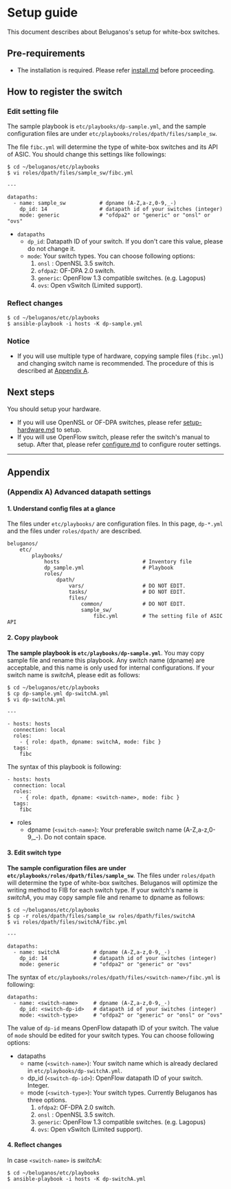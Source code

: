 # Setup guide
This document describes about Beluganos's setup for white-box switches.

## Pre-requirements
- The installation is required. Please refer [install.md](install.md) before proceeding.

## How to register the switch

### Edit setting file

The sample playbook is `etc/playbooks/dp-sample.yml`, and the sample configuration files are under `etc/playbooks/roles/dpath/files/sample_sw`.

The file `fibc.yml` will determine the type of white-box switches and its API of ASIC. You should change this settings like followings:

~~~~
$ cd ~/beluganos/etc/playbooks
$ vi roles/dpath/files/sample_sw/fibc.yml

---

datapaths:
  - name: sample_sw           # dpname (A-Z,a-z,0-9,_-)
    dp_id: 14                 # datapath id of your switches (integer)
    mode: generic             # "ofdpa2" or "generic" or "onsl" or "ovs"

~~~~

- `datapaths`
	- `dp_id`: Datapath ID of your switch. If you don't care this value, please do not change it.
	- `mode`: Your switch types. You can choose following options:
	   1. `onsl` : OpenNSL 3.5 switch.
	   1. `ofdpa2`: OF-DPA 2.0 switch.
	   1. `generic`: OpenFlow 1.3 compatible switches. (e.g. Lagopus)
	   1. `ovs`: Open vSwitch (Limited support).

### Reflect changes

~~~~
$ cd ~/beluganos/etc/playbooks
$ ansible-playbook -i hosts -K dp-sample.yml
~~~~

### Notice

- If you will use multiple type of hardware, copying sample files (`fibc.yml`) and changing switch name is recommended. The procedure of this is described at [Appendix A](#appendix-a-advanced-datapath-settings).

## Next steps

You should setup your hardware. 

- If you will use OpenNSL or OF-DPA switches, please refer [setup-hardware.md](setup-hardware.md) to setup.
- If you will use OpenFlow switch, please refer the switch's manual to setup. After that, please refer [configure.md](configure.md) to configure router settings.

---

## Appendix 

### (Appendix A) Advanced datapath settings

#### 1. Understand config files at a glance

The files under `etc/playbooks/` are configuration files. In this page, `dp-*.yml` and the files under `roles/dpath/` are described.

```
beluganos/
    etc/
        playbooks/
            hosts                           # Inventory file
            dp_sample.yml                   # Playbook
            roles/
                dpath/
                    vars/                   # DO NOT EDIT.
                    tasks/                  # DO NOT EDIT.
                    files/
                        common/             # DO NOT EDIT.
                        sample_sw/
                            fibc.yml        # The setting file of ASIC API
```

#### 2. Copy playbook

**The sample playbook is `etc/playbooks/dp-sample.yml`**. You may copy sample file and rename this playbook. Any switch name (dpname) are acceptable, and this name is only used for internal configurations. If your switch name is *switchA*, please edit as follows:

```
$ cd ~/beluganos/etc/playbooks
$ cp dp-sample.yml dp-switchA.yml
$ vi dp-switchA.yml

---

- hosts: hosts
  connection: local
  roles:
    - { role: dpath, dpname: switchA, mode: fibc }
  tags:
    fibc

```

The syntax of this playbook is following:

```
- hosts: hosts
  connection: local
  roles:
    - { role: dpath, dpname: <switch-name>, mode: fibc }
  tags:
    fibc
```

- roles
	- dpname (`<switch-name>`): Your preferable switch name (A-Z,a-z,0-9,_-). Do not contain space.

#### 3. Edit switch type

**The sample configuration files are under `etc/playbooks/roles/dpath/files/sample_sw`**. The files under `roles/dpath` will determine the type of white-box switches. Beluganos will optimize the writing method to FIB for each switch type. If your switch's name is *switchA*, you may copy sample file and rename to dpname as follows:

```
$ cd ~/beluganos/etc/playbooks
$ cp -r roles/dpath/files/sample_sw roles/dpath/files/switchA
$ vi roles/dpath/files/switchA/fibc.yml

---

datapaths:
  - name: switchA           # dpname (A-Z,a-z,0-9,_-)
    dp_id: 14               # datapath id of your switches (integer)
    mode: generic           # "ofdpa2" or "generic" or "ovs"

```

The syntax of `etc/playbooks/roles/dpath/files/<switch-name>/fibc.yml` is following:

```
datapaths:
  - name: <switch-name>     # dpname (A-Z,a-z,0-9,_-)
    dp_id: <switch-dp-id>   # datapath id of your switches (integer)
    mode: <switch-type>     # "ofdpa2" or "generic" or "onsl" or "ovs"
```


The value of `dp-id` means OpenFlow datapath ID of your switch. The value of `mode` should be edited for your switch types. You can choose following options:

- datapaths
	- name (`<switch-name>`): Your switch name which is already declared in `etc/playbooks/dp-switchA.yml`.
	- dp_id (`<switch-dp-id>`): OpenFlow datapath ID of your switch. Integer.
	- mode (`<switch-type>`): Your switch types. Currently Beluganos has three options.
 		1. `ofdpa2`: OF-DPA 2.0 switch.
 		1. `onsl` : OpenNSL 3.5 switch.
		1. `generic`: OpenFlow 1.3 compatible switches. (e.g. Lagopus)
		1. `ovs`: Open vSwitch (Limited support).

#### 4. Reflect changes

In case `<switch-name>` is *switchA*:

```
$ cd ~/beluganos/etc/playbooks
$ ansible-playbook -i hosts -K dp-switchA.yml
```